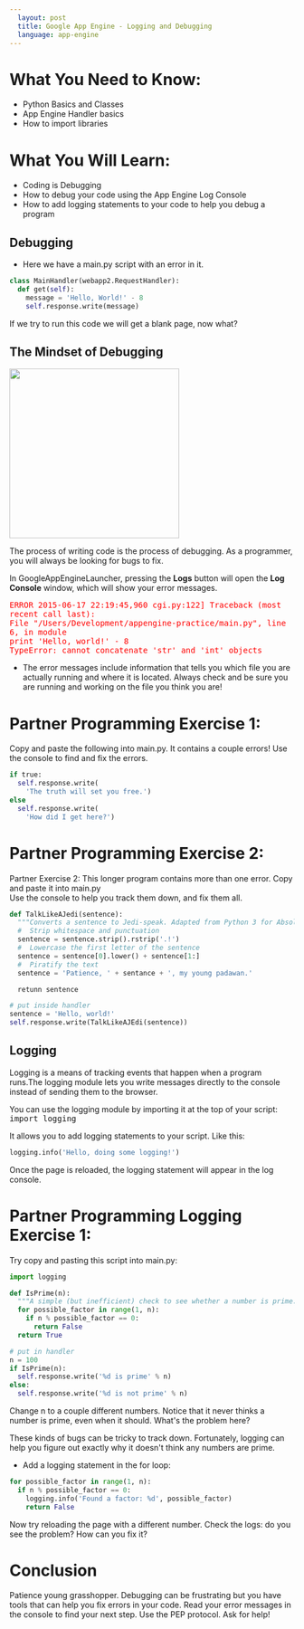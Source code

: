 ```yaml
---
  layout: post
  title: Google App Engine - Logging and Debugging
  language: app-engine
---
```

# What You Need to Know:
+ Python Basics and Classes
+ App Engine Handler basics
+ How to import libraries

# What You Will Learn:
+ Coding is Debugging
+ How to debug your code using the App Engine Log Console
+ How to add logging statements to your code to help you debug a program

## Debugging
+ Here we have a main.py script with an error in it.

```python
class MainHandler(webapp2.RequestHandler):
  def get(self):
    message = 'Hello, World!' - 8
    self.response.write(message)
```
If we try to run this code we will get a blank page, now what?

## The Mindset of Debugging
<img src="http://collectskin.com/wp-content/uploads/2010/07/killbug.png" width="300px">

The process of writing code is the process of debugging. As a programmer, you will always be looking for bugs to fix.

In GoogleAppEngineLauncher, pressing the **Logs** button will open the **Log Console** window, which will show your error messages.

<kbd style="color:red">ERROR    2015-06-17 22:19:45,960 cgi.py:122] Traceback (most recent call last):</br>
  File "/Users/Development/appengine-practice/main.py", line 6, in module</br>
    print 'Hello, world!' - 8</br>
TypeError: cannot concatenate 'str' and 'int' objects</kbd>

+ The error messages include information that tells you which file you are actually running and where it is located. Always check and be sure you are running and working on the file you think you are!


# Partner Programming Exercise 1:
Copy and paste the following into main.py. It contains a couple errors! Use the console to find and fix the errors.

```python
if true:
  self.response.write(
    'The truth will set you free.')
else
  self.response.write(
    'How did I get here?')
```

# Partner Programming Exercise 2:

Partner Exercise 2: This longer program contains more than one error. Copy and paste it into main.py  
Use the console to help you track them down, and fix them all.
```python
def TalkLikeAJedi(sentence):
  """Converts a sentence to Jedi-speak. Adapted from Python 3 for Absolute Beginners: http://www.google.com/books?id=sQGFIX_0xCUC&pg=PA242"""
  #  Strip whitespace and punctuation
  sentence = sentence.strip().rstrip('.!')
  #  Lowercase the first letter of the sentence
  sentence = sentence[0].lower() + sentence[1:]
  #  Piratify the text
  sentence = 'Patience, ' + sentance + ', my young padawan.'

  retunn sentence

# put inside handler
sentence = 'Hello, world!'
self.response.write(TalkLikeAJEdi(sentence))
```

## Logging
Logging is a means of tracking events that happen when a program runs.The logging module lets you write messages directly to the console instead of sending them to the browser.

You can use the logging module by importing it at the top of your script:  <kbd>import logging</kbd>

It allows you to add logging statements to your script. Like this:
```python
logging.info('Hello, doing some logging!')
```
Once the page is reloaded, the logging statement will appear in the log console.

# Partner Programming Logging Exercise 1:
Try copy and pasting this script into main.py:
```python
import logging

def IsPrime(n):
  """A simple (but inefficient) check to see whether a number is prime."""
  for possible_factor in range(1, n):
    if n % possible_factor == 0:
      return False
  return True

# put in handler
n = 100
if IsPrime(n):
  self.response.write('%d is prime' % n)
else:
  self.response.write('%d is not prime' % n)
```
Change n to a couple different numbers. Notice that it never thinks a number is prime, even when it should. What's the problem here?

These kinds of bugs can be tricky to track down. Fortunately, logging can help you figure out exactly why it doesn't think any numbers are prime.

+ Add a logging statement in the for loop:

```python
for possible_factor in range(1, n):
  if n % possible_factor == 0:
    logging.info('Found a factor: %d', possible_factor)
    return False
```
Now try reloading the page with a different number. Check the logs: do you see the problem? How can you fix it?

# Conclusion
Patience young grasshopper. Debugging can be frustrating but you have tools that can help you fix errors in your code. Read your error messages in the console to find your next step. Use the PEP protocol. Ask for help!
